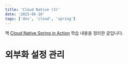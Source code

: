 ```yaml
---
title: 'Cloud Native (3)'
date: '2025-05-10'
tags: ['dev', 'cloud', 'spring']
---
```


책 [Cloud Native Spring in Action](https://m.yes24.com/Goods/Detail/125491840) 학습 내용을 정리한 글입니다.

# 외부화 설정 관리

